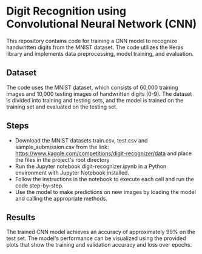 # Digit Recognition using Convolutional Neural Network (CNN)

This repository contains code for training a CNN model to recognize handwritten digits from the MNIST dataset. The code utilizes the Keras library and implements data preprocessing, model training, and evaluation.

## Dataset

The code uses the MNIST dataset, which consists of 60,000 training images and 10,000 testing images of handwritten digits (0-9). The dataset is divided into training and testing sets, and the model is trained on the training set and evaluated on the testing set.

## Steps

- Download the MNIST datasets train.csv, test.csv and sample_submission.csv from the link: https://www.kaggle.com/competitions/digit-recognizer/data and place the files in the project's root directory
- Run the Jupyter notebook digit-recognizer.ipynb in a Python environment with Jupyter Notebook installed.
- Follow the instructions in the notebook to execute each cell and run the code step-by-step.
- Use the model to make predictions on new images by loading the model and calling the appropriate methods.

  
## Results
The trained CNN model achieves an accuracy of approximately 99% on the test set. The model's performance can be visualized using the provided plots that show the training and validation accuracy and loss over epochs.
 
